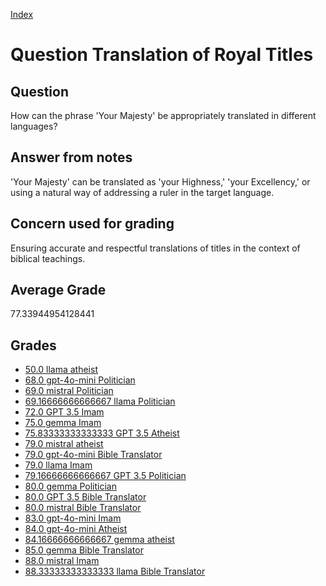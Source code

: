 
[Index](../../index.md)
# Question Translation of Royal Titles
## Question
How can the phrase 'Your Majesty' be appropriately translated in different languages?

## Answer from notes
'Your Majesty' can be translated as 'your Highness,' 'your Excellency,' or using a natural way of addressing a ruler in the target language.

## Concern used for grading
Ensuring accurate and respectful translations of titles in the context of biblical teachings.

## Average Grade
77.33944954128441

## Grades
 * [50.0 llama atheist](../answers/llama_atheist/Translation_of_Royal_Titles.md)
 * [68.0 gpt-4o-mini Politician](../answers/gpt-4o-mini_Politician/Translation_of_Royal_Titles.md)
 * [69.0 mistral Politician](../answers/mistral_Politician/Translation_of_Royal_Titles.md)
 * [69.16666666666667 llama Politician](../answers/llama_Politician/Translation_of_Royal_Titles.md)
 * [72.0 GPT 3.5 Imam](../answers/GPT_3.5_Imam/Translation_of_Royal_Titles.md)
 * [75.0 gemma Imam](../answers/gemma_Imam/Translation_of_Royal_Titles.md)
 * [75.83333333333333 GPT 3.5 Atheist](../answers/GPT_3.5_Atheist/Translation_of_Royal_Titles.md)
 * [79.0 mistral atheist](../answers/mistral_atheist/Translation_of_Royal_Titles.md)
 * [79.0 gpt-4o-mini Bible Translator](../answers/gpt-4o-mini_Bible_Translator/Translation_of_Royal_Titles.md)
 * [79.0 llama Imam](../answers/llama_Imam/Translation_of_Royal_Titles.md)
 * [79.16666666666667 GPT 3.5 Politician](../answers/GPT_3.5_Politician/Translation_of_Royal_Titles.md)
 * [80.0 gemma Politician](../answers/gemma_Politician/Translation_of_Royal_Titles.md)
 * [80.0 GPT 3.5 Bible Translator](../answers/GPT_3.5_Bible_Translator/Translation_of_Royal_Titles.md)
 * [80.0 mistral Bible Translator](../answers/mistral_Bible_Translator/Translation_of_Royal_Titles.md)
 * [83.0 gpt-4o-mini Imam](../answers/gpt-4o-mini_Imam/Translation_of_Royal_Titles.md)
 * [84.0 gpt-4o-mini Atheist](../answers/gpt-4o-mini_Atheist/Translation_of_Royal_Titles.md)
 * [84.16666666666667 gemma atheist](../answers/gemma_atheist/Translation_of_Royal_Titles.md)
 * [85.0 gemma Bible Translator](../answers/gemma_Bible_Translator/Translation_of_Royal_Titles.md)
 * [88.0 mistral Imam](../answers/mistral_Imam/Translation_of_Royal_Titles.md)
 * [88.33333333333333 llama Bible Translator](../answers/llama_Bible_Translator/Translation_of_Royal_Titles.md)
